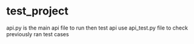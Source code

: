# test_project
api.py is the main api file to run
then test api use api_test.py file to check previously ran test cases
